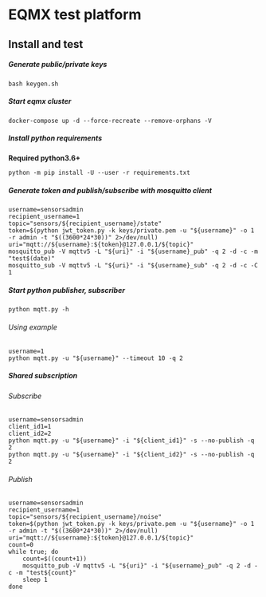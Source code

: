 EQMX test platform
==================================================

Install and test
--------------------------------------------------

##### Generate public/private keys

    bash keygen.sh

##### Start eqmx cluster

    docker-compose up -d --force-recreate --remove-orphans -V

##### Install python requirements

**Required python3.6+**

    python -m pip install -U --user -r requirements.txt

##### Generate token and publish/subscribe with mosquitto client

    username=sensorsadmin
    recipient_username=1
    topic="sensors/${recipient_username}/state"
    token=$(python jwt_token.py -k keys/private.pem -u "${username}" -o 1 -r admin -t "$((3600*24*30))" 2>/dev/null)
    uri="mqtt://${username}:${token}@127.0.0.1/${topic}"
    mosquitto_pub -V mqttv5 -L "${uri}" -i "${username}_pub" -q 2 -d -c -m "test$(date)"
    mosquitto_sub -V mqttv5 -L "${uri}" -i "${username}_sub" -q 2 -d -c -C 1

##### Start python publisher, subscriber

    python mqtt.py -h

###### Using example

    username=1
    python mqtt.py -u "${username}" --timeout 10 -q 2

##### Shared subscription

###### Subscribe

    username=sensorsadmin
    client_id1=1
    client_id2=2
    python mqtt.py -u "${username}" -i "${client_id1}" -s --no-publish -q 2
    python mqtt.py -u "${username}" -i "${client_id2}" -s --no-publish -q 2

###### Publish
    username=sensorsadmin
    recipient_username=1
    topic="sensors/${recipient_username}/noise"
    token=$(python jwt_token.py -k keys/private.pem -u "${username}" -o 1 -r admin -t "$((3600*24*30))" 2>/dev/null)
    uri="mqtt://${username}:${token}@127.0.0.1/${topic}"
    count=0
    while true; do
        count=$((count+1))
        mosquitto_pub -V mqttv5 -L "${uri}" -i "${username}_pub" -q 2 -d -c -m "test${count}"
        sleep 1
    done

